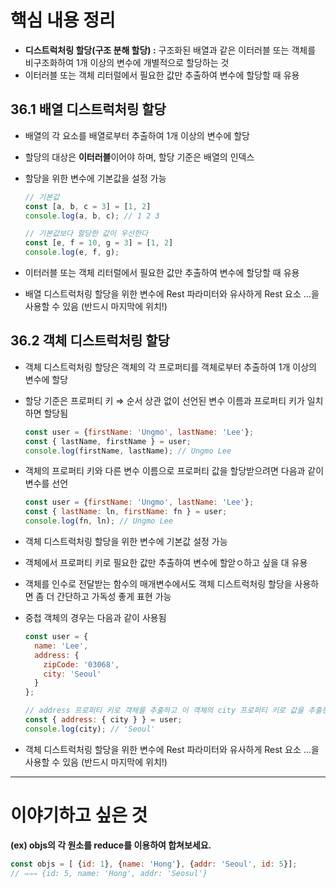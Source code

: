 # 핵심 내용 정리

- **디스트럭처링 할당(구조 분해 할당) :** 구조화된 배열과 같은 이터러블 또는 객체를 비구조화하여 1개 이상의 변수에 개별적으로 할당하는 것
- 이터러블 또는 객체 리터럴에서 필요한 값만 추출하여 변수에 할당할 때 유용

## **36.1 배열 디스트럭처링 할당**

- 배열의 각 요소를 배열로부터 추출하여 1개 이상의 변수에 할당
- 할당의 대상은 **이터러블**이어야 하며, 할당 기준은 배열의 인덱스
- 할당을 위한 변수에 기본값을 설정 가능
    
    ```jsx
    // 기본값
    const [a, b, c = 3] = [1, 2]
    console.log(a, b, c); // 1 2 3
    
    // 기본값보다 할당한 값이 우선한다
    const [e, f = 10, g = 3] = [1, 2]
    console.log(e, f, g);
    ```
    
- 이터러블 또는 객체 리터럴에서 필요한 값만 추출하여 변수에 할당할 때 유용
- 배열 디스트럭처링 할당을 위한 변수에 Rest 파라미터와 유사하게 Rest 요소 …을 사용할 수 있음 (반드시 마지막에 위치!)

## 36.2 객체 디스트럭처링 할당

- 객체 디스트럭처링 할당은 객체의 각 프로퍼티를 객체로부터 추출하여 1개 이상의 변수에 할당
- 할당 기준은 프로퍼티 키 ⇒ 순서 상관 없이 선언된 변수 이름과 프로퍼티 키가 일치하면 할당됨
    
    ```jsx
    const user = {firstName: 'Ungmo', lastName: 'Lee'};
    const { lastName, firstName } = user;
    console.log(firstName, lastName); // Ungmo Lee
    ```
    
- 객체의 프로퍼티 키와 다른 변수 이름으로 프로퍼티 값을 할당받으려면 다음과 같이 변수를 선언
    
    ```jsx
    const user = {firstName: 'Ungmo', lastName: 'Lee'};
    const { lastName: ln, firstName: fn } = user;
    console.log(fn, ln); // Ungmo Lee
    ```
    
- 객체 디스트럭처링 할당을 위한 변수에 기본값 설정 가능
- 객체에서 프로퍼티 키로 필요한 값만 추출하여 변수에 할앋ㅇ하고 싶을 대 유용
- 객체를 인수로 전달받는 함수의 매개변수에서도 객체 디스트럭처링 할당을 사용하면 좀 더 간단하고 가독성 좋게 표현 가능
- 중첩 객체의 경우는 다음과 같이 사용됨
    
    ```jsx
    const user = {
      name: 'Lee',
      address: {
        zipCode: '03068',
        city: 'Seoul'
      }
    };
    
    // address 프로퍼티 키로 객체를 추출하고 이 객체의 city 프로퍼티 키로 값을 추출한다.
    const { address: { city } } = user;
    console.log(city); // 'Seoul'
    ```
    
- 객체 디스트럭처링 할당을 위한 변수에 Rest 파라미터와 유사하게 Rest 요소 …을 사용할 수 있음 (반드시 마지막에 위치!)

---

# 이야기하고 싶은 것
**(ex) objs의 각 원소를 reduce를 이용하여 합쳐보세요.**

```jsx
const objs = [ {id: 1}, {name: 'Hong'}, {addr: 'Seoul', id: 5}];
// ⇒⇒⇒ {id: 5, name: 'Hong', addr: 'Seosul'}
```